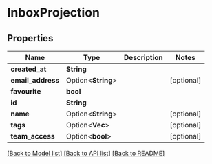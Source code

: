 # InboxProjection

## Properties

Name | Type | Description | Notes
------------ | ------------- | ------------- | -------------
**created_at** | **String** |  | 
**email_address** | Option<**String**> |  | [optional]
**favourite** | **bool** |  | 
**id** | **String** |  | 
**name** | Option<**String**> |  | [optional]
**tags** | Option<**Vec<String>**> |  | [optional]
**team_access** | Option<**bool**> |  | [optional]

[[Back to Model list]](../README.md#documentation-for-models) [[Back to API list]](../README.md#documentation-for-api-endpoints) [[Back to README]](../README.md)


